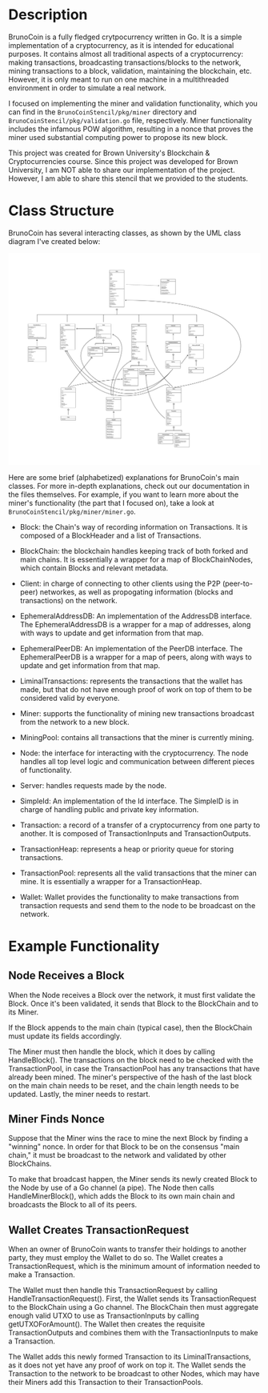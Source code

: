 # Description

BrunoCoin is a fully fledged crytpocurrency written in Go. It is a simple implementation of a cryptocurrency, as it is intended for educational purposes. It contains almost all traditional aspects of a cryptocurrency: making transactions, broadcasting transactions/blocks to the network, mining transactions to a block, validation, maintaining the blockchain, etc. However, it is only meant to run on one machine in a multithreaded environment in order to simulate a real network. 

I focused on implementing the miner and validation functionality, which you can find in the `BrunoCoinStencil/pkg/miner` directory and `BrunoCoinStencil/pkg/validation.go` file, respectively. Miner functionality includes the infamous POW algorithm, resulting in a nonce that proves the miner used substantial computing power to propose its new block.

This project was created for Brown University's Blockchain & Cryptocurrencies course. Since this project was developed for Brown University, I am NOT able to share our implementation of the project. However, I am able to share this stencil that we provided to the students.

# Class Structure

BrunoCoin has several interacting classes, as shown by the UML class diagram I've created below:

![BrunoCoin UML Class Diagram](assets/class-diagram.png)

Here are some brief (alphabetized) explanations for BrunoCoin's main classes. For more in-depth explanations, check out our documentation in the files themselves. For example, if you want to learn more about the miner's functionality (the part that I focused on), take a look at `BrunoCoinStencil/pkg/miner/miner.go`.

- Block: the Chain's way of recording information on Transactions. It is composed of a BlockHeader and a list of Transactions.

- BlockChain: the blockchain handles keeping track of both forked and main chains. It is essentially a wrapper for a map of BlockChainNodes, which contain Blocks and relevant metadata.

- Client: in charge of connecting to other clients using the P2P (peer-to-peer) networkes, as well as propogating information (blocks and transactions) on the network.

- EphemeralAddressDB: An implementation of the AddressDB interface. The EphemeralAddressDB is a wrapper for a map of addresses, along with ways to update and get information from that map.

- EphemeralPeerDB: An implementation of the PeerDB interface. The EphemeralPeerDB is a wrapper for a map of peers, along with ways to update and get information from that map.

- LiminalTransactions: represents the transactions that the wallet has made, but that do not have enough proof of work on top of them to be considered valid by everyone.

- Miner: supports the functionality of mining new transactions broadcast from the network to a new block.

- MiningPool: contains all transactions that the miner is currently mining.

- Node: the interface for interacting with the cryptocurrency. The node handles all top level logic and communication between different pieces of functionality.

- Server: handles requests made by the node. 

- SimpleId: An implementation of the Id interface. The SimpleID is in charge of handling public and private key information.

- Transaction: a record of a transfer of a cryptocurrency from one party to another. It is composed of TransactionInputs and TransactionOutputs.

- TransactionHeap: represents a heap or priority queue for storing transactions.

- TransactionPool: represents all the valid transactions that the miner can mine. It is essentially a wrapper for a TransactionHeap.

- Wallet: Wallet provides the functionality to make transactions from transaction requests and send them to the node to be broadcast on the network.

# Example Functionality 

## Node Receives a Block 

When the Node receives a Block over the network, it must first validate the Block. Once it's been validated, it sends that Block to the BlockChain and to its Miner. 

If the Block appends to the main chain (typical case), then the BlockChain must update its fields accordingly. 

The Miner must then handle the block, which it does by calling HandleBlock(). The transactions on the block need to be checked with the TransactionPool, in case the TransactionPool has any transactions that have already been mined. The miner's perspective of the hash of the last block on the main chain needs to be reset, and the chain length needs to be updated. Lastly, the miner needs to restart.

## Miner Finds Nonce 

Suppose that the Miner wins the race to mine the next Block by finding a "winning" nonce. In order for that Block to be on the consensus "main chain," it must be broadcast to the network and validated by other BlockChains.

To make that broadcast happen, the Miner sends its newly created Block to the Node by use of a Go channel (a pipe). The Node then calls HandleMinerBlock(), which adds the Block to its own main chain and broadcasts the Block to all of its peers. 

## Wallet Creates TransactionRequest

When an owner of BrunoCoin wants to transfer their holdings to another party, they must employ the Wallet to do so. The Wallet creates a TransactionRequest, which is the minimum amount of information needed to make a Transaction.

The Wallet must then handle this TransactionRequest by calling HandleTransactionRequest(). First, the Wallet sends its TransactionRequest to the BlockChain using a Go channel. The BlockChain then must aggregate enough valid UTXO to use as TransactionInputs by calling getUTXOForAmount(). The Wallet then creates the requisite TransactionOutputs and combines them with the TransactionInputs to make a Transaction. 

The Wallet adds this newly formed Transaction to its LiminalTransactions, as it does not yet have any proof of work on top it. The Wallet sends the Transaction to the network to be broadcast to other Nodes, which may have their Miners add this Transaction to their TransactionPools.